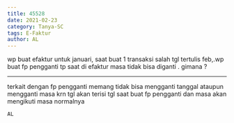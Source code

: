 ```yaml
---
title: 45528
date: 2021-02-23
category: Tanya-SC
tags: E-Faktur
author: AL
---
```


wp buat efaktur untuk januari, saat buat 1 transaksi salah tgl tertulis feb,.wp buat fp pengganti tp saat di efaktur masa tidak bisa diganti . gimana ?

---

terkait dengan fp pengganti memang tidak bisa mengganti tanggal ataupun mengganti masa krn tgl akan terisi tgl saat buat fp pengganti dan masa akan mengikuti masa normalnya

`AL`
